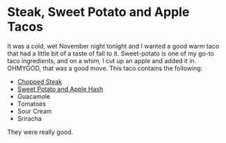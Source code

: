 Steak, Sweet Potato and Apple Tacos
==================================

It was a cold, wet November night tonight and I wanted a good warm taco that had a little bit of a taste of fall to it. Sweet-potato is one of my go-to taco ingredients, and on a whim, I cut up an apple and added it in. OHMYGOD, that was a good move. This taco contains the following:

* [Chopped Steak](/base_layers/chopped_steak.md)
* [Sweet Potato and Apple Hash](/mixins/sweet_potato_and_apple_hash.md)
* Guacamole
* Tomatoes
* Sour Cream
* Sriracha

They were really good.